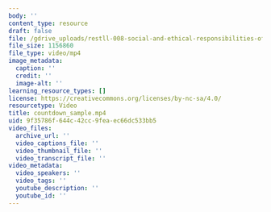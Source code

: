 ```yaml
---
body: ''
content_type: resource
draft: false
file: /gdrive_uploads/restll-008-social-and-ethical-responsibilities-of-computing-serc/1oTGts9lG0swzgZ7l5Ng5wLOFZ24Lh2mR/countdown_sample.mp4
file_size: 1156860
file_type: video/mp4
image_metadata:
  caption: ''
  credit: ''
  image-alt: ''
learning_resource_types: []
license: https://creativecommons.org/licenses/by-nc-sa/4.0/
resourcetype: Video
title: countdown_sample.mp4
uid: 9f35786f-644c-42cc-9fea-ec66dc533bb5
video_files:
  archive_url: ''
  video_captions_file: ''
  video_thumbnail_file: ''
  video_transcript_file: ''
video_metadata:
  video_speakers: ''
  video_tags: ''
  youtube_description: ''
  youtube_id: ''
---
```

